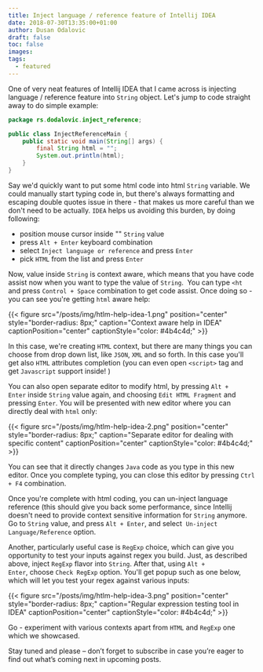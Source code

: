 ```yaml
---
title: Inject language / reference feature of Intellij IDEA
date: 2018-07-30T13:35:00+01:00
author: Dusan Odalovic
draft: false
toc: false
images:
tags:
  - featured
---
```


One of very neat features of Intellij IDEA that I came across is injecting language / reference feature into `String` object. Let's 
jump to code straight away to do simple example:

```java
package rs.dodalovic.inject_reference;

public class InjectReferenceMain {
    public static void main(String[] args) {
        final String html = "";
        System.out.println(html);
    }
}
```

Say we'd quickly want to put some html code into html `String` variable. We could manually start typing code in, but there's always 
formatting and escaping double quotes issue in there - that makes us more careful than we don't need to be actually. `IDEA` helps us 
avoiding this burden, by doing following:

* position mouse cursor inside "" `String` value
* press `Alt + Enter` keyboard combination
* select `Inject language or reference` and press `Enter`
* pick `HTML` from the list and press `Enter`

Now, value inside `String` is context aware, which means that you have code assist now when you want to type the value of `String`. 
You can type `<ht`  and press `Control + Space` combination to get code assist. Once doing so - you can see you're getting `html` aware 
help:

{{< figure src="/posts/img/htlm-help-idea-1.png" position="center" style="border-radius: 8px;" caption="Context aware help in IDEA" captionPosition="center" captionStyle="color: #4b4c4d;" >}}

In this case, we're creating `HTML` context, but there are many things you can choose from drop down list, like `JSON`, `XML` and so forth. 
In this case you'll get also `HTML` attributes completion (you can even open `<script>` tag and get `Javascript` support inside! )

You can also open separate editor to modify html, by pressing `Alt + Enter` inside `String` value again, and choosing `Edit HTML Fragment` 
and pressing `Enter`. You will be presented with new editor where you can directly deal with `html` only:

{{< figure src="/posts/img/htlm-help-idea-2.png" position="center" style="border-radius: 8px;" caption="Separate editor for dealing with specific content" captionPosition="center" captionStyle="color: #4b4c4d;" >}}

You can see that it directly changes `Java` code as you type in this new editor. Once you complete typing, you can close this editor by 
pressing `Ctrl + F4` combination.

Once you're complete with html coding, you can un-inject language reference (this should give you back some performance, since Intellij 
doesn't need to provide context sensitive information for `String` anymore. Go to `String` value, and press `Alt + Enter`, and select 
`Un-inject Language/Reference` option.

Another, particularly useful case is `RegExp` choice, which can give you opportunity to test your inputs against regex you build. 
Just, as described above, inject `RegExp` flavor into `String`. After that, using `Alt + Enter`, choose `Check RegExp` option. 
You'll get popup such as one below, which will let you test your regex against various inputs:

{{< figure src="/posts/img/htlm-help-idea-3.png" position="center" style="border-radius: 8px;" caption="Regular expression testing tool in IDEA" captionPosition="center" captionStyle="color: #4b4c4d;" >}}

Go - experiment with various contexts apart from `HTML` and `RegExp` one which we showcased.

Stay tuned and please – don’t forget to subscribe in case you’re eager to find out what’s coming next in upcoming posts.
